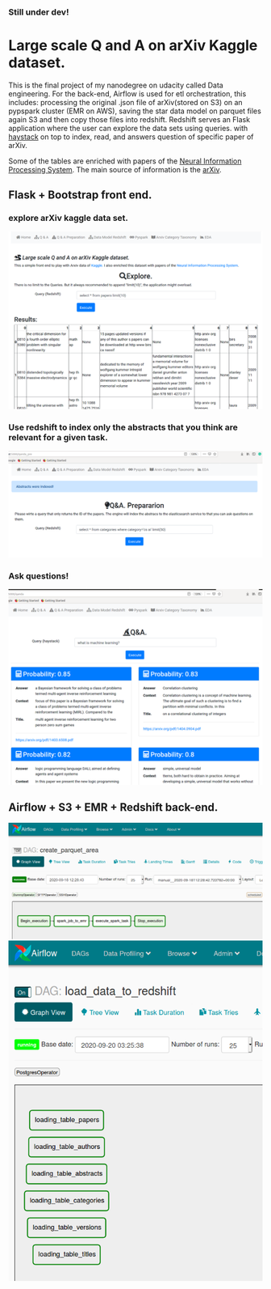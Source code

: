 ### Still under dev!
# Large scale Q and A on arXiv Kaggle dataset.

This is the final project of my nanodegree on udacity called Data engineering.
For the back-end, Airflow is used for etl orchestration, this includes: 
processing the original .json file of arXiv(stored on S3) on an pypspark cluster (EMR on AWS), saving the star
data model on parquet files again S3 and then copy those files into redshift. Redshift serves an Flask application
where the user can explore the data sets using queries. 
with [haystack](https://github.com/deepset-ai/haystack) on top to index, read, and answers question of
specific paper of arXiv.

Some of the tables are enriched with papers of the [Neural Information Processing System](https://www.kaggle.com/benhamner/nips-papers). The main
source of information is the [arXiv](https://www.kaggle.com/Cornell-University/arxiv).

## Flask + Bootstrap front end.
### explore arXiv kaggle data set.
<img src="./img/1_explore.png">

### Use redshift to index only the abstracts that you think are relevant for a given task.
<img src="./img/2_index_docs.png">

### Ask questions!
<img src="./img/3_make_questions.png">

## Airflow + S3 + EMR + Redshift back-end.
<img src="./img/spark_dag.png">
<img src="./img/load_data_to_redshift_dag.png">

